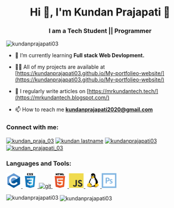 <h1 align="center">Hi 👋, I'm Kundan Prajapati 💖</h1>
<h3 align="center">I am a Tech Student || Programmer</h3>

<p align="left"> <img src="https://komarev.com/ghpvc/?username=kundanprajapati03&label=Profile%20views&color=0e75b6&style=flat" alt="kundanprajapati03" /> </p>

- 🌱 I’m currently learning **Full stack Web Devlopment.**

- 👨‍💻 All of my projects are available at [https://kundanprajapati03.github.io/My-portfolieo-website/](https://kundanprajapati03.github.io/My-portfolieo-website/)

- 📝 I regularly write articles on [https://mrkundantech.tech/](https://mrkundantech.blogspot.com/)

- 📫 How to reach me **kundanprajapati2020@gmail.com**

<h3 align="left">Connect with me:</h3>
<p align="left">
<a href="https://twitter.com/kundan_praja_03" target="blank"><img align="center" src="https://raw.githubusercontent.com/rahuldkjain/github-profile-readme-generator/master/src/images/icons/Social/twitter.svg" alt="kundan_praja_03" height="30" width="40" /></a>
<a href="https://linkedin.com/in/kundan lastname" target="blank"><img align="center" src="https://raw.githubusercontent.com/rahuldkjain/github-profile-readme-generator/master/src/images/icons/Social/linked-in-alt.svg" alt="kundan lastname" height="30" width="40" /></a>
<a href="https://fb.com/kundanprajapati03" target="blank"><img align="center" src="https://raw.githubusercontent.com/rahuldkjain/github-profile-readme-generator/master/src/images/icons/Social/facebook.svg" alt="kundanprajapati03" height="30" width="40" /></a>
<a href="https://instagram.com/kundan_prajapati_03" target="blank"><img align="center" src="https://raw.githubusercontent.com/rahuldkjain/github-profile-readme-generator/master/src/images/icons/Social/instagram.svg" alt="kundan_prajapati_03" height="30" width="40" /></a>
</p>

<h3 align="left">Languages and Tools:</h3>
<p align="left"> <a href="https://www.cprogramming.com/" target="_blank" rel="noreferrer"> <img src="https://raw.githubusercontent.com/devicons/devicon/master/icons/c/c-original.svg" alt="c" width="40" height="40"/> </a> <a href="https://www.w3schools.com/css/" target="_blank" rel="noreferrer"> <img src="https://raw.githubusercontent.com/devicons/devicon/master/icons/css3/css3-original-wordmark.svg" alt="css3" width="40" height="40"/> </a> <a href="https://git-scm.com/" target="_blank" rel="noreferrer"> <img src="https://www.vectorlogo.zone/logos/git-scm/git-scm-icon.svg" alt="git" width="40" height="40"/> </a> <a href="https://www.w3.org/html/" target="_blank" rel="noreferrer"> <img src="https://raw.githubusercontent.com/devicons/devicon/master/icons/html5/html5-original-wordmark.svg" alt="html5" width="40" height="40"/> </a> <a href="https://developer.mozilla.org/en-US/docs/Web/JavaScript" target="_blank" rel="noreferrer"> <img src="https://raw.githubusercontent.com/devicons/devicon/master/icons/javascript/javascript-original.svg" alt="javascript" width="40" height="40"/> </a> <a href="https://www.linux.org/" target="_blank" rel="noreferrer"> <img src="https://raw.githubusercontent.com/devicons/devicon/master/icons/linux/linux-original.svg" alt="linux" width="40" height="40"/> </a> <a href="https://www.photoshop.com/en" target="_blank" rel="noreferrer"> <img src="https://raw.githubusercontent.com/devicons/devicon/master/icons/photoshop/photoshop-line.svg" alt="photoshop" width="40" height="40"/> </a> </p>

<p><img align="left" src="https://github-readme-stats.vercel.app/api/top-langs?username=kundanprajapati03&show_icons=true&locale=en&layout=compact" alt="kundanprajapati03" /></p>

<p>&nbsp;<img align="center" src="https://github-readme-stats.vercel.app/api?username=kundanprajapati03&show_icons=true&locale=en" alt="kundanprajapati03" /></p>
